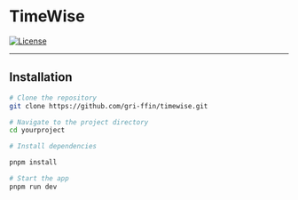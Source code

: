 
# TimeWise

[![License](https://img.shields.io/badge/license-MIT-blue.svg)](LICENSE)

---

## Installation

```bash
# Clone the repository
git clone https://github.com/gri-ffin/timewise.git

# Navigate to the project directory
cd yourproject

# Install dependencies

pnpm install

# Start the app
pnpm run dev
